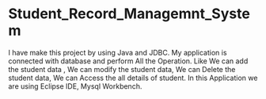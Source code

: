 # Student_Record_Managemnt_System
I have make this project by using Java and JDBC.  My application is connected with database and perform All the Operation. Like We can add the student data , We can modify the student data, We can Delete the student data, We can Access the all details of student.
In this Application we are using  Eclipse IDE, Mysql Workbench.
